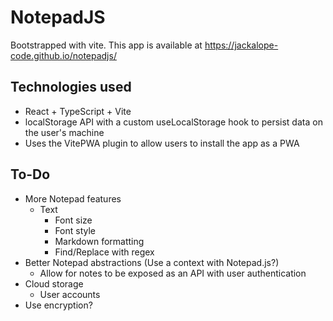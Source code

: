 # NotepadJS

Bootstrapped with vite. This app is available at https://jackalope-code.github.io/notepadjs/

## Technologies used
* React + TypeScript + Vite
* localStorage API with a custom useLocalStorage hook to persist data on the user's machine
* Uses the VitePWA plugin to allow users to install the app as a PWA

## To-Do
* More Notepad features
  * Text
    * Font size
    * Font style
    * Markdown formatting
    * Find/Replace with regex
* Better Notepad abstractions (Use a context with Notepad.js?)
  * Allow for notes to be exposed as an API with user authentication
* Cloud storage
  * User accounts
* Use encryption?
